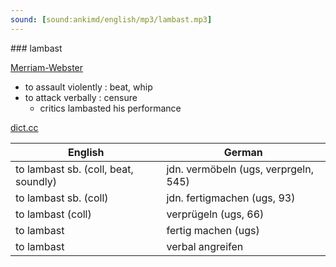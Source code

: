 ```yaml
---
sound: [sound:ankimd/english/mp3/lambast.mp3]
---
```


\### lambast

[Merriam-Webster](https://www.merriam-webster.com/dictionary/lambast)

- to assault violently : beat, whip
- to attack verbally : censure
    - critics lambasted his performance

[dict.cc](https://www.dict.cc/lambast)

| English        | German       |
| -------------- | ------------ |
| to lambast sb. (coll, beat, soundly) | jdn. vermöbeln (ugs, verprgeln, 545) |
| to lambast sb. (coll) | jdn. fertigmachen (ugs, 93) |
| to lambast (coll) | verprügeln (ugs, 66) |
| to lambast | fertig machen (ugs) |
| to lambast | verbal angreifen |
